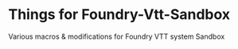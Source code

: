 
# Things for Foundry-Vtt-Sandbox

Various macros & modifications for Foundry VTT system Sandbox





